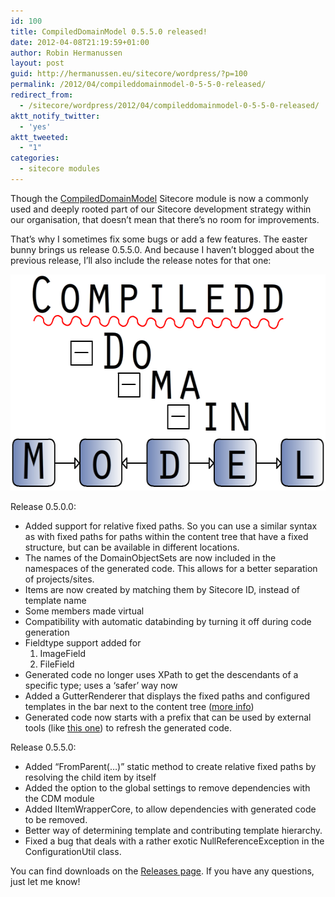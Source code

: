 ```yaml
---
id: 100
title: CompiledDomainModel 0.5.5.0 released!
date: 2012-04-08T21:19:59+01:00
author: Robin Hermanussen
layout: post
guid: http://hermanussen.eu/sitecore/wordpress/?p=100
permalink: /2012/04/compileddomainmodel-0-5-5-0-released/
redirect_from:
  - /sitecore/wordpress/2012/04/compileddomainmodel-0-5-5-0-released/
aktt_notify_twitter:
  - 'yes'
aktt_tweeted:
  - "1"
categories:
  - sitecore modules
---
```

Though the <a href="http://trac.sitecore.net/CompiledDomainModel/wiki">CompiledDomainModel</a> Sitecore module is now a commonly used and deeply rooted part of our Sitecore development strategy within our organisation, that doesn&#8217;t mean that there&#8217;s no room for improvements.

That&#8217;s why I sometimes fix some bugs or add a few features. The easter bunny brings us release 0.5.5.0. And because I haven&#8217;t blogged about the previous release, I&#8217;ll also include the release notes for that one:

<img class="alignnone" title="CompiledDomainModel logo" src="/sitecore/CompiledDomainModel/cdm.png" alt="" width="563" height="346" /> 

Release 0.5.0.0:

  * Added support for relative fixed paths. So you can use a similar syntax as with fixed paths for paths within the content tree that have a fixed structure, but can be available in different locations.
  * The names of the DomainObjectSets are now included in the namespaces of the generated code. This allows for a better separation of projects/sites.
  * Items are now created by matching them by Sitecore ID, instead of template name
  * Some members made virtual
  * Compatibility with automatic databinding by turning it off during code generation
  * Fieldtype support added for 
      1. ImageField
      2. FileField
  * Generated code no longer uses XPath to get the descendants of a specific type; uses a &#8216;safer&#8217; way now
  * Added a GutterRenderer that displays the fixed paths and configured templates in the bar next to the content tree ([more info](http://hermanussen.eu/sitecore/wordpress/2011/03/the-sitecore-gutter/))
  * Generated code now starts with a prefix that can be used by external tools (like [this one](http://hermanussen.eu/sitecore/wordpress/2011/04/update-compileddomainmodel-from-visual-studio/)) to refresh the generated code.

Release 0.5.5.0:

  * Added &#8220;FromParent(&#8230;)&#8221; static method to create relative fixed paths by resolving the child item by itself
  * Added the option to the global settings to remove dependencies with the CDM module
  * Added IItemWrapperCore, to allow dependencies with generated code to be removed.
  * Better way of determining template and contributing template hierarchy.
  * Fixed a bug that deals with a rather exotic NullReferenceException in the ConfigurationUtil class.

You can find downloads on the <a title="CDM releases page" href="http://trac.sitecore.net/CompiledDomainModel/wiki/Releases">Releases page</a>. If you have any questions, just let me know!